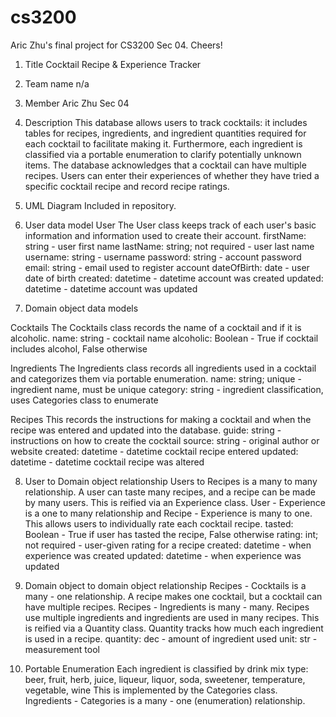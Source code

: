 # cs3200
Aric Zhu's final project for CS3200 Sec 04. Cheers!

1.	Title
Cocktail Recipe & Experience Tracker

2.	Team name
n/a

3.	Member
Aric Zhu Sec 04

4. Description
This database allows users to track cocktails: it includes tables for recipes, ingredients, and ingredient quantities required for each cocktail to facilitate making it. 
Furthermore, each ingredient is classified via a portable enumeration to clarify potentially unknown items. 
The database acknowledges that a cocktail can have multiple recipes. 
Users can enter their experiences of whether they have tried a specific cocktail recipe and record recipe ratings.

5.	UML Diagram
Included in repository.

6.	User data model
User
The User class keeps track of each user's basic information and information used to create their account. 
firstName: string - user first name
lastName: string; not required - user last name
username: string - username
password: string - account password
email: string - email used to register account
dateOfBirth: date - user date of birth
created: datetime - datetime account was created
updated: datetime - datetime account was updated

7.	Domain object data models

Cocktails
The Cocktails class records the name of a cocktail and if it is alcoholic.
name: string - cocktail name
alcoholic: Boolean - True if cocktail includes alcohol, False otherwise

Ingredients
The Ingredients class records all ingredients used in a cocktail and categorizes them via portable enumeration.
name: string; unique - ingredient name, must be unique
category: string - ingredient classification, uses Categories class to enumerate

Recipes
This records the instructions for making a cocktail and when the recipe was entered and updated into the database.
guide: string - instructions on how to create the cocktail
source: string - original author or website 
created: datetime - datetime cocktail recipe entered
updated: datetime - datetime cocktail recipe was altered

8.	User to Domain object relationship
Users to Recipes is a many to many relationship. A user can taste many recipes, and a recipe can be made by many users. 
This is reified via an Experience class. User - Experience is a one to many relationship and Recipe - Experience is many to one.
This allows users to individually rate each cocktail recipe.
tasted: Boolean - True if user has tasted the recipe, False otherwise
rating: int; not required - user-given rating for a recipe
created: datetime - when experience was created
updated: datetime - when experience was updated

9. 	Domain object to domain object relationship
Recipes - Cocktails is a many - one relationship. A recipe makes one cocktail, but a cocktail can have multiple recipes.
Recipes - Ingredients is many - many. Recipes use multiple ingredients and ingredients are used in many recipes.
This is reified via a Quantity class. Quantity tracks how much each ingredient is used in a recipe.
quantity: dec - amount of ingredient used
unit: str - measurement tool

10.	Portable Enumeration
Each ingredient is classified by drink mix type: beer, fruit, herb, juice, liqueur, liquor, soda, sweetener, temperature, vegetable, wine
This is implemented by the Categories class. Ingredients - Categories is a many - one (enumeration) relationship.
